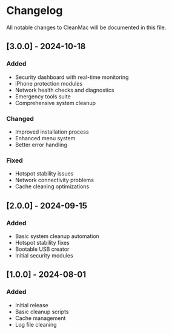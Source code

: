 # Changelog

All notable changes to CleanMac will be documented in this file.

## [3.0.0] - 2024-10-18
### Added
- Security dashboard with real-time monitoring
- iPhone protection modules  
- Network health checks and diagnostics
- Emergency tools suite
- Comprehensive system cleanup

### Changed
- Improved installation process
- Enhanced menu system
- Better error handling

### Fixed
- Hotspot stability issues
- Network connectivity problems
- Cache cleaning optimizations

## [2.0.0] - 2024-09-15
### Added
- Basic system cleanup automation
- Hotspot stability fixes
- Bootable USB creator
- Initial security modules

## [1.0.0] - 2024-08-01
### Added
- Initial release
- Basic cleanup scripts
- Cache management
- Log file cleaning
